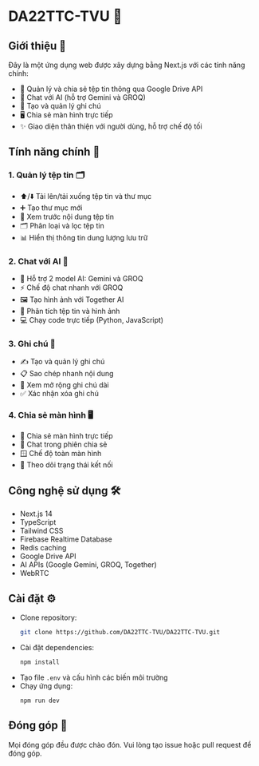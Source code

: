 # DA22TTC-TVU 🚀

## Giới thiệu 👋

Đây là một ứng dụng web được xây dựng bằng Next.js với các tính năng chính:

- 📁 Quản lý và chia sẻ tệp tin thông qua Google Drive API
- 💬 Chat với AI (hỗ trợ Gemini và GROQ)
- 📝 Tạo và quản lý ghi chú
- 🖥️ Chia sẻ màn hình trực tiếp
- ✨ Giao diện thân thiện với người dùng, hỗ trợ chế độ tối

## Tính năng chính 🌟

### 1. Quản lý tệp tin 🗂️

- ⬆️/⬇️ Tải lên/tải xuống tệp tin và thư mục
- ➕ Tạo thư mục mới
- 👀 Xem trước nội dung tệp tin
- 🗂️ Phân loại và lọc tệp tin
- 📊 Hiển thị thông tin dung lượng lưu trữ

### 2. Chat với AI 🤖

- 🧠 Hỗ trợ 2 model AI: Gemini và GROQ
- ⚡ Chế độ chat nhanh với GROQ
- 🖼️ Tạo hình ảnh với Together AI
- 🧐 Phân tích tệp tin và hình ảnh
- 💻 Chạy code trực tiếp (Python, JavaScript)

### 3. Ghi chú 📝

- ✍️ Tạo và quản lý ghi chú
- 📋 Sao chép nhanh nội dung
- 📖 Xem mở rộng ghi chú dài
- ✅ Xác nhận xóa ghi chú

### 4. Chia sẻ màn hình 🖥️

- 🤝 Chia sẻ màn hình trực tiếp
- 💬 Chat trong phiên chia sẻ
- 🪟 Chế độ toàn màn hình
- 📶 Theo dõi trạng thái kết nối

## Công nghệ sử dụng 🛠️

- Next.js 14
- TypeScript
- Tailwind CSS
- Firebase Realtime Database
- Redis caching
- Google Drive API
- AI APIs (Google Gemini, GROQ, Together)
- WebRTC

## Cài đặt ⚙️

- Clone repository:
  ```bash
  git clone https://github.com/DA22TTC-TVU/DA22TTC-TVU.git
  ```
- Cài đặt dependencies:
  ```bash
  npm install
  ```
- Tạo file `.env` và cấu hình các biến môi trường
- Chạy ứng dụng:
  ```bash
  npm run dev
  ```

## Đóng góp 🤝

Mọi đóng góp đều được chào đón. Vui lòng tạo issue hoặc pull request để đóng góp.
